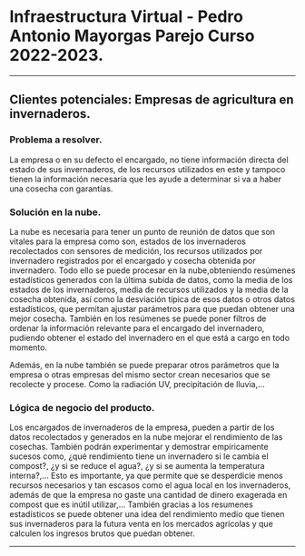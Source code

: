 # Infraestructura Virtual - Pedro Antonio Mayorgas Parejo Curso 2022-2023.

---

## Clientes potenciales: Empresas de agricultura en invernaderos.

### Problema a resolver.

La empresa o en su defecto el encargado, no tiene información directa del estado de sus invernaderos, de los recursos utilizados en este y tampoco tienen la información necesaria que les ayude a determinar si va a haber una cosecha con garantías.


### Solución en la nube.

La nube es necesaria para tener un punto de reunión de datos que son vitales para la empresa como son, estados de los invernaderos recolectados con sensores de medición, los recursos utilizados por invernadero registrados por el encargado y cosecha obtenida por invernadero. Todo ello se puede procesar en la nube,obteniendo resúmenes estadísticos generados con la última subida de datos, como la media de los estados de los invernaderos, media de recursos utilizados y la media de la cosecha obtenida, así como la desviación típica de esos datos o otros datos estadísticos, que permitan ajustar parámetros para que puedan obtener una mejor cosecha. También en los resúmenes se puede poner filtros de ordenar la información relevante para el encargado del invernadero, pudiendo obtener el estado del invernadero en el que está a cargo en todo momento.

Además, en la nube también se puede preparar otros parámetros que la empresa o otras empresas del mismo sector crean necesarios que se recolecte y procese. Como la radiación UV, precipitación de lluvia,... 

### Lógica de negocio del producto.

Los encargados de invernaderos de la empresa, pueden a partir de los datos recolectados y generados en la nube mejorar el rendimiento de las cosechas. También podrán experimentar y demostrar empíricamente sucesos como, ¿qué rendimiento tiene un invernadero si le cambia el compost?, ¿y si se reduce el agua?, ¿y si se aumenta la temperatura interna?,... Esto es importante, ya que permite que se desperdicie menos recursos necesarios y tan escasos como el agua local en los invernaderos, además de que la empresa no gaste una cantidad de dinero exagerada en compost que es inútil utilizar,... También gracias a los resumenes estadísticos se puede obtener una idea del rendimiento medio que tienen sus invernaderos para la futura venta en los mercados agrícolas y que calculen los ingresos brutos que puedan obtener.

---
